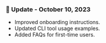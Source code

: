 ### 🔄 Update - October 10, 2023
- Improved onboarding instructions.
- Updated CLI tool usage examples.
- Added FAQs for first-time users.
